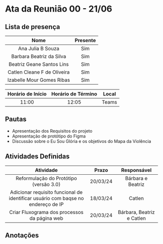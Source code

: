 # Ata da Reunião 00 - 21/06

## Lista de presença

| Nome | Presente |
|:----:|:--------:|
| Ana Julia B Souza | Sim |
| Barbara Beatriz da Silva | Sim |
| Beatriz Geane Santos Lins | Sim |
| Catlen Cleane F de Oliveira | Sim |
| Izabelle Mour Gomes Ribas| Sim |

| Horário de Início | Horário de Término | Local |
|:-----------------:|:------------------:|:-----:|
| 11:00 | 12:05 | Teams|

## Pautas

* Apresentação dos Requisitos do projeto
* Apresentação de protótipo do Figma
* Discussão sobre o Eu Sou Glória e os objetivos do Mapa da Violência 


## Atividades Definidas

| Atividade | Prazo | Responsável |
|:---------:|:-----:|:-----------:|
| Reformulação do Protótipo (versão 3.0) | 20/03/24 | Bárbara e Beatriz | 
| Adicionar requisito funcional de identificar usuário com baqse no endereço de IP | 18/03/24 | Catlen | 
| Criar Fluxograma dos processos da página web | 20/03/24 | Bárbara, Beatriz e Catlen | 

## Anotações